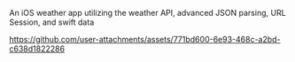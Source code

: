 An iOS weather app utilizing the weather API, advanced JSON parsing, URL Session, and swift data

https://github.com/user-attachments/assets/771bd600-6e93-468c-a2bd-c638d1822286

